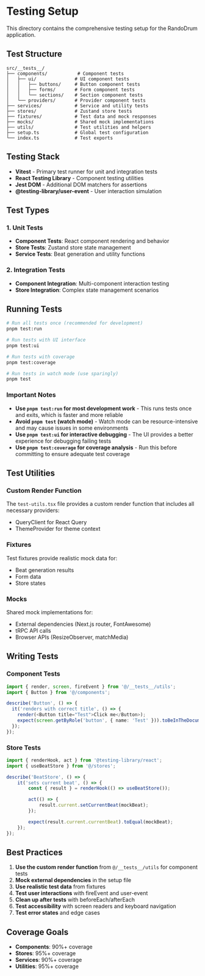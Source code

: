 # Testing Setup

This directory contains the comprehensive testing setup for the RandoDrum application.

## Test Structure

```
src/__tests__/
├── components/           # Component tests
│   ├── ui/              # UI component tests
│   │   ├── buttons/     # Button component tests
│   │   ├── forms/       # Form component tests
│   │   └── sections/    # Section component tests
│   └── providers/       # Provider component tests
├── services/            # Service and utility tests
├── stores/              # Zustand store tests
├── fixtures/            # Test data and mock responses
├── mocks/               # Shared mock implementations
├── utils/               # Test utilities and helpers
├── setup.ts             # Global test configuration
└── index.ts             # Test exports
```

## Testing Stack

- **Vitest** - Primary test runner for unit and integration tests
- **React Testing Library** - Component testing utilities
- **Jest DOM** - Additional DOM matchers for assertions
- **@testing-library/user-event** - User interaction simulation

## Test Types

### 1. Unit Tests

- **Component Tests**: React component rendering and behavior
- **Store Tests**: Zustand store state management
- **Service Tests**: Beat generation and utility functions

### 2. Integration Tests

- **Component Integration**: Multi-component interaction testing
- **Store Integration**: Complex state management scenarios

## Running Tests

```bash
# Run all tests once (recommended for development)
pnpm test:run

# Run tests with UI interface
pnpm test:ui

# Run tests with coverage
pnpm test:coverage

# Run tests in watch mode (use sparingly)
pnpm test
```

### Important Notes

- **Use `pnpm test:run` for most development work** - This runs tests once and exits, which is faster and more reliable
- **Avoid `pnpm test` (watch mode)** - Watch mode can be resource-intensive and may cause issues in some environments
- **Use `pnpm test:ui` for interactive debugging** - The UI provides a better experience for debugging failing tests
- **Use `pnpm test:coverage` for coverage analysis** - Run this before committing to ensure adequate test coverage

## Test Utilities

### Custom Render Function

The `test-utils.tsx` file provides a custom render function that includes all necessary providers:

- QueryClient for React Query
- ThemeProvider for theme context

### Fixtures

Test fixtures provide realistic mock data for:

- Beat generation results
- Form data
- Store states

### Mocks

Shared mock implementations for:

- External dependencies (Next.js router, FontAwesome)
- tRPC API calls
- Browser APIs (ResizeObserver, matchMedia)

## Writing Tests

### Component Tests

```typescript
import { render, screen, fireEvent } from '@/__tests__/utils';
import { Button } from '@/components';

describe('Button', () => {
  it('renders with correct title', () => {
    render(<Button title="Test">Click me</Button>);
    expect(screen.getByRole('button', { name: 'Test' })).toBeInTheDocument();
  });
});
```

### Store Tests

```typescript
import { renderHook, act } from '@testing-library/react';
import { useBeatStore } from '@/stores';

describe('BeatStore', () => {
	it('sets current beat', () => {
		const { result } = renderHook(() => useBeatStore());

		act(() => {
			result.current.setCurrentBeat(mockBeat);
		});

		expect(result.current.currentBeat).toEqual(mockBeat);
	});
});
```

## Best Practices

1. **Use the custom render function** from `@/__tests__/utils` for component tests
2. **Mock external dependencies** in the setup file
3. **Use realistic test data** from fixtures
4. **Test user interactions** with fireEvent and user-event
5. **Clean up after tests** with beforeEach/afterEach
6. **Test accessibility** with screen readers and keyboard navigation
7. **Test error states** and edge cases

## Coverage Goals

- **Components**: 90%+ coverage
- **Stores**: 95%+ coverage
- **Services**: 90%+ coverage
- **Utilities**: 95%+ coverage
